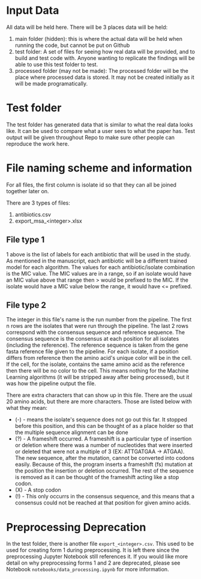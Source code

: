 # Input Data
All data will be held here. There will be 3 places data will be held:
1. main folder (hidden): this is where the actual data will be held when running the code, but cannot be put on Github
2. test folder: A set of files for seeing how real data will be provided, and to build and test code with. Anyone wanting to replicate the findings will be able to use this test folder to test.
3. processed folder (may not be made): The processed folder will be the place where processed data is stored. It may not be created initially as it will be made programatically.

# Test folder
The test folder has generated data that is similar to what the real data looks like. It can be used to compare what a user sees to what the paper has. Test output will be given throughout Repo to make sure other people can reproduce the work here.

# File naming scheme and information
For all files, the first column is isolate id so that they can all be joined together later on.

There are 3 types of files:
1. antibiotics.csv
2. export_msa_\<integer>.xlsx

## File type 1
1 above is the list of labels for each antibiotic that will be used in the study. As mentioned in the manuscript, each antibiotic will be a different trained model for each algorithm. The values for each antibiotic/isolate combination is the MIC value. The MIC values are in a range, so if an isolate would have an MIC value above that range then > would be prefixed to the MIC. If the isolate would have a MIC value below the range, it would have <= prefixed.

## File type 2
The integer in this file's name is the run number from the pipeline. The first n rows are the isolates that were run through the pipeline. The last 2 rows correspond with the consensus sequence and reference sequence. The consensus sequence is the consensus at each position for all isolates (including the reference). The reference sequence is taken from the gene fasta reference file given to the pipeline. For each isolate, if a position differs from reference then the amino acid's unique color will be in the cell. If the cell, for the isolate, contains the same amino acid as the reference then there will be no color to the cell. This means nothing for the Machine Learning algorithms (it will be stripped away after being processed), but it was how the pipeline output the file.

There are extra characters that can show up in this file. There are the usual 20 amino acids, but there are more characters. Those are listed below with what they mean:
- (\-) - means the isolate's sequence does not go out this far. It stopped before this position, and this can be thought of as a place holder so that the multiple sequence alignment can be done
- (?) - A frameshift occurred. A frameshift is a particular type of insertion or deletion where there was a number of nucleotides that were inserted or deleted that were not a multiple of 3 (EX: ATTGATGAA -> ATGAA). The new sequence, after the mutation, cannot be converted into codons easily. Because of this, the program inserts a frameshift (fs) mutation at the position the insertion or deletion occurred. The rest of the sequence is removed as it can be thought of the frameshift acting like a stop codon.
- (X) - A stop codon
- (!) - This only occurrs in the consensus sequence, and this means that a consensus could not be reached at that position for given amino acids.

# Preprocessing Deprecation
In the test folder, there is another file `export_<integer>.csv`. This used to be used for creating form 1 during preprocessing. It is left there since the preprocessing Jupyter Notebook still references it. If you would like more detail on why preprocessing forms 1 and 2 are deprecated, please see Notebook `notebooks/data_processing.ipynb` for more information.



